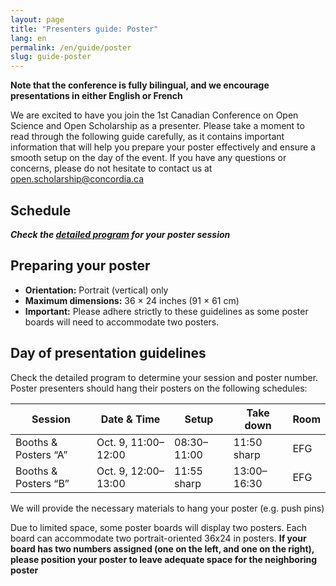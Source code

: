 ```yaml
---
layout: page
title: "Presenters guide: Poster"
lang: en
permalink: /en/guide/poster
slug: guide-poster
---
```

**Note that the conference is fully bilingual, and we encourage presentations in either English or French**

We are excited to have you join the 1st Canadian Conference on Open Science and Open Scholarship as a presenter. Please take a moment to read through the following guide carefully, as it contains important information that will help you prepare your poster effectively and ensure a smooth setup on the day of the event. If you have any questions or concerns, please do not hesitate to contact us at <open.scholarship@concordia.ca>

## Schedule

***Check the [detailed program](/assets/files/detailed_program.pdf) for your poster session***

## Preparing your poster

- **Orientation:** Portrait (vertical) only
- **Maximum dimensions:** 36 × 24 inches (91 × 61 cm)
- **Important:** Please adhere strictly to these guidelines as some poster boards will need to accommodate two posters.

## Day of presentation guidelines

Check the detailed program to determine your session and poster number. Poster presenters should hang their posters on the following schedules:

| Session               | Date & Time                  | Setup          | Take down      | Room |
|------------------------|------------------------------|----------------|----------------|------|
| Booths & Posters “A”   | Oct. 9, 11:00–12:00 | 08:30–11:00    | 11:50 sharp    | EFG  |
| Booths & Posters “B”   | Oct. 9, 12:00–13:00 | 11:55 sharp    | 13:00–16:30    | EFG  |

We will provide the necessary materials to hang your poster (e.g. push pins)

Due to limited space,  some poster boards will display two posters. Each board can accommodate two portrait-oriented 36x24 in posters. **If your board has two numbers assigned (one on the left, and one on the right), please position your poster to leave adequate space for the neighboring poster**
